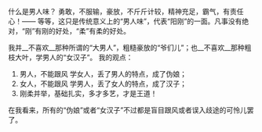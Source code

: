 什么是男人味？ 勇敢，不服输，豪放，不斤斤计较，精神充足，霸气，有责任心！—— 等等，这只是传统意义上的“男人味”，代表“阳刚”的一面。凡事没有绝对，“刚”有刚的好处，“柔”有柔的好处。

我并__不喜欢__那种所谓的“大男人”，粗糙豪放的“爷们儿”；也__不喜欢__那种粗枝大叶，学男人的“女汉子”。
我的观点：

1. 男人，不能跟风 学女人，丢了男人的特点，成了伪娘；
2. 女人，不能跟风 学男人，丢了女人的特点，成了汉子；
3. 刚柔并举，基础扎实，多才多艺，才是王道！

在我看来，所有的“伪娘”或者“女汉子”不过都是盲目跟风或者误入歧途的可怜儿罢了。
